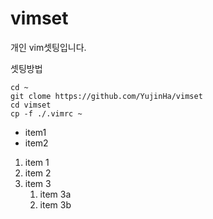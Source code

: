 # vimset
개인 vim셋팅입니다.

셋팅방법

```
cd ~
git clome https://github.com/YujinHa/vimset
cd vimset
cp -f ./.vimrc ~
```

* item1
* item2

1. item 1
1. item 2
1. item 3
	1. item 3a
	1. item 3b
